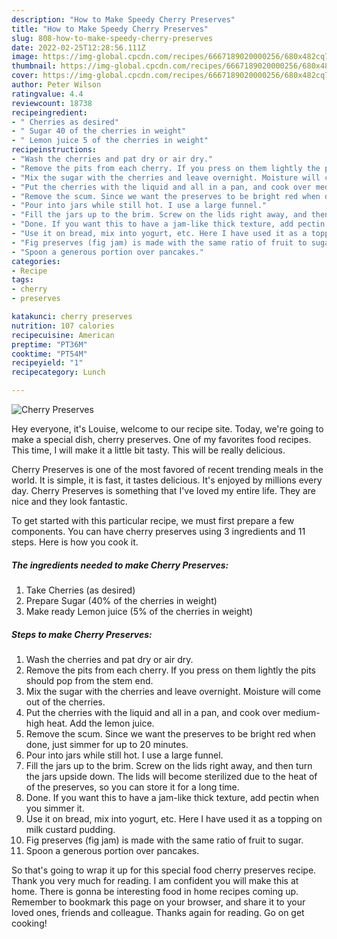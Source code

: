 ```yaml
---
description: "How to Make Speedy Cherry Preserves"
title: "How to Make Speedy Cherry Preserves"
slug: 808-how-to-make-speedy-cherry-preserves
date: 2022-02-25T12:28:56.111Z
image: https://img-global.cpcdn.com/recipes/6667189020000256/680x482cq70/cherry-preserves-recipe-main-photo.jpg
thumbnail: https://img-global.cpcdn.com/recipes/6667189020000256/680x482cq70/cherry-preserves-recipe-main-photo.jpg
cover: https://img-global.cpcdn.com/recipes/6667189020000256/680x482cq70/cherry-preserves-recipe-main-photo.jpg
author: Peter Wilson
ratingvalue: 4.4
reviewcount: 18738
recipeingredient:
- " Cherries as desired"
- " Sugar 40 of the cherries in weight"
- " Lemon juice 5 of the cherries in weight"
recipeinstructions:
- "Wash the cherries and pat dry or air dry."
- "Remove the pits from each cherry. If you press on them lightly the pits should pop from the stem end."
- "Mix the sugar with the cherries and leave overnight. Moisture will come out of the cherries."
- "Put the cherries with the liquid and all in a pan, and cook over medium-high heat. Add the lemon juice."
- "Remove the scum. Since we want the preserves to be bright red when done, just simmer for up to 20 minutes."
- "Pour into jars while still hot. I use a large funnel."
- "Fill the jars up to the brim. Screw on the lids right away, and then turn the jars upside down. The lids will become sterilized due to the heat of of the preserves, so you can store it for a long time."
- "Done. If you want this to have a jam-like thick texture, add pectin when you simmer it."
- "Use it on bread, mix into yogurt, etc. Here I have used it as a topping on milk custard pudding."
- "Fig preserves (fig jam) is made with the same ratio of fruit to sugar."
- "Spoon a generous portion over pancakes."
categories:
- Recipe
tags:
- cherry
- preserves

katakunci: cherry preserves 
nutrition: 107 calories
recipecuisine: American
preptime: "PT36M"
cooktime: "PT54M"
recipeyield: "1"
recipecategory: Lunch

---
```



![Cherry Preserves](https://img-global.cpcdn.com/recipes/6667189020000256/680x482cq70/cherry-preserves-recipe-main-photo.jpg)

Hey everyone, it's Louise, welcome to our recipe site. Today, we're going to make a special dish, cherry preserves. One of my favorites food recipes. This time, I will make it a little bit tasty. This will be really delicious.

Cherry Preserves is one of the most favored of recent trending meals in the world. It is simple, it is fast, it tastes delicious. It's enjoyed by millions every day. Cherry Preserves is something that I've loved my entire life. They are nice and they look fantastic.




To get started with this particular recipe, we must first prepare a few components. You can have cherry preserves using 3 ingredients and 11 steps. Here is how you cook it.

<!--inarticleads1-->

##### The ingredients needed to make Cherry Preserves:

1. Take  Cherries (as desired)
1. Prepare  Sugar (40% of the cherries in weight)
1. Make ready  Lemon juice (5% of the cherries in weight)




<!--inarticleads2-->

##### Steps to make Cherry Preserves:

1. Wash the cherries and pat dry or air dry.
1. Remove the pits from each cherry. If you press on them lightly the pits should pop from the stem end.
1. Mix the sugar with the cherries and leave overnight. Moisture will come out of the cherries.
1. Put the cherries with the liquid and all in a pan, and cook over medium-high heat. Add the lemon juice.
1. Remove the scum. Since we want the preserves to be bright red when done, just simmer for up to 20 minutes.
1. Pour into jars while still hot. I use a large funnel.
1. Fill the jars up to the brim. Screw on the lids right away, and then turn the jars upside down. The lids will become sterilized due to the heat of of the preserves, so you can store it for a long time.
1. Done. If you want this to have a jam-like thick texture, add pectin when you simmer it.
1. Use it on bread, mix into yogurt, etc. Here I have used it as a topping on milk custard pudding.
1. Fig preserves (fig jam) is made with the same ratio of fruit to sugar.
1. Spoon a generous portion over pancakes.




So that's going to wrap it up for this special food cherry preserves recipe. Thank you very much for reading. I am confident you will make this at home. There is gonna be interesting food in home recipes coming up. Remember to bookmark this page on your browser, and share it to your loved ones, friends and colleague. Thanks again for reading. Go on get cooking!
